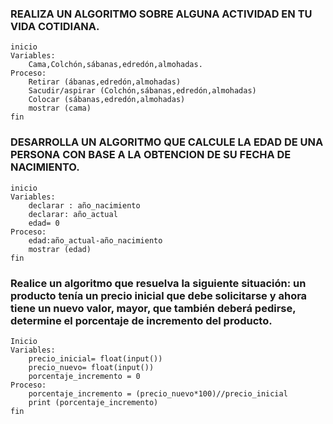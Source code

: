 ### REALIZA UN ALGORITMO SOBRE ALGUNA ACTIVIDAD EN TU VIDA COTIDIANA.

    
    inicio
    Variables:
        Cama,Colchón,sábanas,edredón,almohadas.
    Proceso:
        Retirar (ábanas,edredón,almohadas)
        Sacudir/aspirar (Colchón,sábanas,edredón,almohadas)
        Colocar (sábanas,edredón,almohadas)
        mostrar (cama)
    fin



### DESARROLLA UN ALGORITMO QUE CALCULE LA EDAD DE UNA PERSONA CON BASE A LA OBTENCION DE SU FECHA DE NACIMIENTO.

    inicio
    Variables:
        declarar : año_nacimiento
        declarar: año_actual
        edad= 0
    Proceso:
        edad:año_actual-año_nacimiento
        mostrar (edad)
    fin




###  Realice un algoritmo que resuelva la siguiente situación: un producto tenía un precio inicial que debe solicitarse y ahora tiene un nuevo valor, mayor, que también deberá pedirse, determine el porcentaje de incremento del producto. 

    Inicio
    Variables:
        precio_inicial= float(input())
        precio_nuevo= float(input())
        porcentaje_incremento = 0
    Proceso:
        porcentaje_incremento = (precio_nuevo*100)//precio_inicial
        print (porcentaje_incremento)
    fin
    
